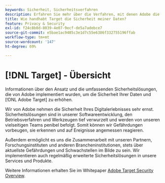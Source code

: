 ```yaml
---
keywords: Sicherheit, Sicherheitsverfahren
description: Erfahren Sie mehr über die Verfahren, mit denen Adobe die Sicherheit Ihrer Daten und  [!DNL Adobe Target]  erhöht.
title: Wie handhabt Target die Sicherheit meiner Daten?
feature: Privacy & Security
exl-id: f24c8b0d-8039-4e07-9ecf-de5a7adebce7
source-git-commit: e5bae1ac9485c3e1d7c55e6386f332755196ffab
workflow-type: tm+mt
source-wordcount: '147'
ht-degree: 69%

---
```


# [!DNL Target] - Übersicht

Informationen über den Ansatz und die umfassenden Sicherheitslösungen, die von Adobe implementiert wurden, um die Sicherheit Ihrer Daten und [!DNL Adobe Target] zu erhöhen.

Wir von Adobe nehmen die Sicherheit Ihres Digitalerlebnisses sehr ernst. Sicherheitslösungen sind in unserer Softwareentwicklung, den Betriebsverfahren und Werkzeugen tief verwurzelt und werden von unseren vielseitigen Teams penibel befolgt. Somit können wir Gefährdungen vorbeugen, sie erkennen und auf Ereignisse angemessen reagieren.

Außerdem ermöglicht es uns die Zusammenarbeit mit unseren Partnern, Forschungsinstituten und anderen Brancheninstitutionen, stets über aktuellste Gefährdungen und Schwachstellen im Bilde zu sein. Wir implementieren auch regelmäßig erweiterte Sicherheitslösungen in unsere Services und Produkte.

Weitere Informationen erhalten Sie im Whitepaper [Adobe Target Security Overview](https://www.adobe.com/content/dam/cc/en/security/pdfs/AdobeTargetSecurityOverview.pdf).
